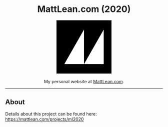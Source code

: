 <h1 align="center">MattLean.com (2020)</h1>
<p align="center">
  <img src="src/front/assets/logo/logo.png" align="center" width="35%"><br><br>
  My personal website at <a href="https://mattlean.com">MattLean.com</a>.
</p>

---

## About

Details about this project can be found here:  
https://mattlean.com/projects/ml2020
